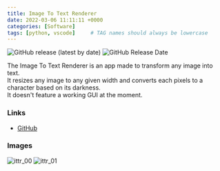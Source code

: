 ```yaml
---
title: Image To Text Renderer
date: 2022-03-06 11:11:11 +0000
categories: [Software]
tags: [python, vscode]     # TAG names should always be lowercase
---
```

<a><img alt="GitHub release (latest by date)" src="https://img.shields.io/github/v/release/ThomasFrs/image-to-text-renderer?color=%23b380b3ff&amp;"></a>
<a><img alt="GitHub Release Date" src="https://img.shields.io/github/release-date/ThomasFrs/image-to-text-renderer?color=%23b380b3ff&amp;"></a>

 The Image To Text Renderer is an app made to transform any image into text.\
It resizes any image to any given width and
converts each pixels to a character based on its darkness.\
It doesn't feature a working GUI at the moment. 

### Links
* [GitHub](https://github.com/thomasfrs/image-to-text-renderer)

### Images

![ittr_00](/media/ittr_thumbnail.png)
![ittr_01](/media/ittr_01.png)
